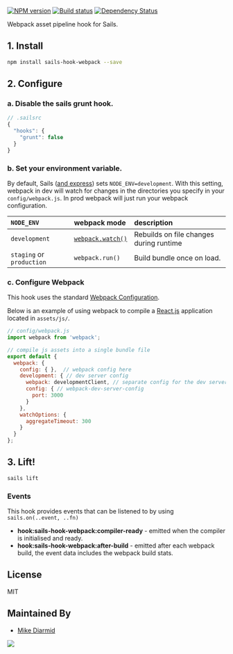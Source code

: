 
[![NPM version][npm-image]][npm-url]
[![Build status][travis-image]][travis-url]
[![Dependency Status][daviddm-image]][daviddm-url]

Webpack asset pipeline hook for Sails.

## 1. Install
```sh
npm install sails-hook-webpack --save
```

## 2. Configure

### a. Disable the sails grunt hook.

```js
// .sailsrc
{
  "hooks": {
    "grunt": false
  }
}
```

### b. Set your environment variable.

By default, Sails ([and express](http://stackoverflow.com/a/16979503/291180)) sets `NODE_ENV=development`.
With this setting, webpack in dev will watch for changes in the directories you specify in your `config/webpack.js`. In prod webpack will just run your webpack configuration.


| `NODE_ENV` | webpack mode | description |
|:---|:---|:---|
| `development` | [`webpack.watch()`](https://webpack.github.io/docs/configuration.html#watch) | Rebuilds on file changes during runtime |
| `staging` or `production` | `webpack.run()` | Build bundle once on load. |

### c. Configure Webpack

This hook uses the standard [Webpack Configuration](https://webpack.github.io/docs/configuration.html).

Below is an example of using webpack to compile a [React.js](https://facebook.github.io/react/) application located in `assets/js/`.

```js
// config/webpack.js
import webpack from 'webpack';

// compile js assets into a single bundle file
export default {
  webpack: {
    config: { },  // webpack config here
    development: { // dev server config
      webpack: developmentClient, // separate config for the dev server or defaults to using the config above
      config: { // webpack-dev-server-config
        port: 3000
      }
    },
    watchOptions: {
      aggregateTimeout: 300
    }
  }
};
```

## 3. Lift!

```sh
sails lift
```

### Events

This hook provides events that can be listened to by using `sails.on(..event, ..fn)`

- **hook:sails-hook-webpack:compiler-ready**  - emitted when the compiler is initialised and ready.
- **hook:sails-hook-webpack:after-build** - emitted after each webpack build, the event data includes the webpack build stats.

## License
MIT

## Maintained By
- [Mike Diarmid](https://github.com/salakar)

<img src='http://i.imgur.com/NsAdNdJ.png'>

[sails-logo]: http://cdn.tjw.io/images/sails-logo.png
[sails-url]: https://sailsjs.org
[npm-image]: https://img.shields.io/npm/v/sails-hook-webpack.svg?style=flat-square
[npm-url]: https://npmjs.org/package/sails-hook-webpack
[travis-image]: https://img.shields.io/travis/teamfa/sails-hook-webpack.svg?style=flat-square
[travis-url]: https://travis-ci.org/teamfa/sails-hook-webpack
[daviddm-image]: http://img.shields.io/david/teamfa/sails-hook-webpack.svg?style=flat-square
[daviddm-url]: https://david-dm.org/teamfa/sails-hook-webpack
